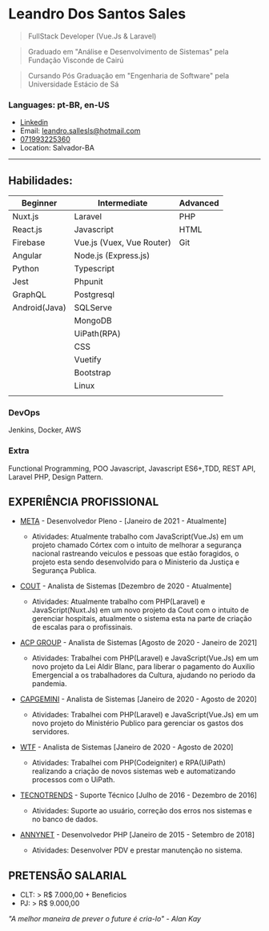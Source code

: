 # Leandro Dos Santos Sales

> FullStack Developer (Vue.Js & Laravel)

> Graduado em "Análise e Desenvolvimento de Sistemas" pela Fundação Visconde de Cairú

> Cursando Pós Graduação em "Engenharia de Software" pela Universidade Estácio de Sá

### Languages: pt-BR, en-US

- [Linkedin](https://www.linkedin.com/in/leandro-sales-50594614b/)
- Email: leandro.sallesls@hotmail.com
- [071993225360](https://api.whatsapp.com/send?1=pt_BR&phone=5571993225360)
- Location: Salvador-BA

---

## Habilidades:

<!-- > Subtitle: B - Beginner, I - Intermediate and A - Advanced -->

| Beginner              | Intermediate                  | Advanced                       |
| --------------------- | ----------------------------- | ------------------------------ |
| Nuxt.js               | Laravel                       | PHP                            |
| React.js              | Javascript                    | HTML                           |
| Firebase              | Vue.js (Vuex, Vue Router)     | Git                            |
| Angular               | Node.js (Express.js)          |                                |
| Python                | Typescript                    |                                |
| Jest                  | Phpunit                       |                                |
| GraphQL               | Postgresql                    |                                |
| Android(Java)         | SQLServe                      |                                |
|                       | MongoDB                       |                                |
|                       | UiPath(RPA)                   |                                |
|                       | CSS                           |                                |
|                       | Vuetify                       |                                |
|                       | Bootstrap                     |                                |
|                       | Linux                         |                                |
|                       |                               |                                |

### DevOps

Jenkins, Docker, AWS

### Extra

Functional Programming, POO Javascript, Javascript ES6+,TDD, REST API, Laravel PHP, Design Pattern.


## EXPERIÊNCIA PROFISSIONAL

- [META](https://www.meta.com.br/) - Desenvolvedor Pleno - [Janeiro de 2021 - Atualmente]

  - Atividades: Atualmente trabalho com JavaScript(Vue.Js) em um projeto chamado Córtex com o intuito de melhorar a segurança nacional rastreando veiculos
    e pessoas que estão foragidos, o projeto esta sendo desenvolvido para o Ministerio da Justiça e Segurança Publica.
    
- [COUT](https://cout.app/) - Analista de Sistemas [Dezembro de 2020 - Atualmente]

  - Atividades: Atualmente trabalho com PHP(Laravel) e JavaScript(Nuxt.Js) em um novo projeto da Cout com o intuito de gerenciar hospitais, atualmente o sistema esta na parte de     criação de escalas para o profissinais. 
  
- [ACP GROUP](http://www.acpgroup.com.br/) - Analista de Sistemas [Agosto de 2020 - Janeiro de 2021]

  - Atividades: Trabalhei com PHP(Laravel) e JavaScript(Vue.Js) em um novo projeto da Lei Aldir Blanc, para liberar o pagamento do Auxilio Emergencial a os
    trabalhadores da Cultura, ajudando no periodo da pandemia.

- [CAPGEMINI](https://www.capgemini.com/br-pt/) - Analista de Sistemas [Janeiro de 2020 - Agosto de 2020]

  - Atividades: Trabalhei com PHP(Laravel) e JavaScript(Vue.Js) em um novo projeto do Ministério Publico para gerenciar os gastos dos servidores.
  
- [WTF](http://www.wtf.inf.br/) - Analista de Sistemas [Janeiro de 2020 - Agosto de 2020]

  - Atividades: Trabalhei com PHP(Codeigniter) e RPA(UiPath) realizando a criação de novos sistemas web e automatizando processos com o UiPath.

- [TECNOTRENDS](http://www.tecnotrends.com.br/) - Suporte Técnico [Julho de 2016 - Dezembro de 2016]

  - Atividades: Suporte ao usuário, correção dos erros nos sistemas e no banco de dados.
  
- [ANNYNET]() - Desenvolvedor PHP [Janeiro de 2015 - Setembro de 2018]

  - Atividades: Desenvolver PDV e prestar manutenção no sistema.
    


## PRETENSÃO SALARIAL

- CLT: > R\$ 7.000,00 + Beneficios
- PJ: > R\$ 9.000,00

_"A melhor maneira de prever o future é cria-lo" - Alan Kay_
